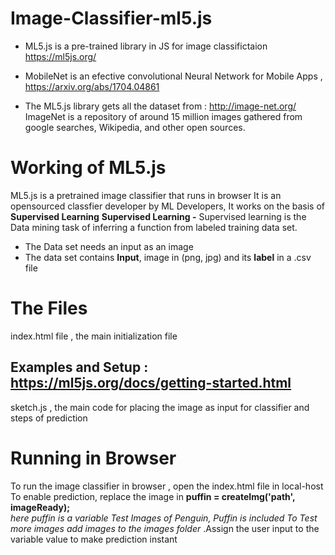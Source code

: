 # Image-Classifier-ml5.js
- ML5.js is a pre-trained library in JS for image classifictaion https://ml5js.org/

- MobileNet is an efective convolutional Neural Network for Mobile Apps , https://arxiv.org/abs/1704.04861

- The ML5.js library gets all the dataset from : http://image-net.org/
ImageNet is a repository of around 15 million images gathered from google searches, Wikipedia, and other open sources.
    
# Working of ML5.js
ML5.js is a pretrained image classifier that runs in browser
It is an opensourced classfier developer by ML Developers,  It works on the basis of **Supervised Learning** 
**Supervised Learning -** Supervised learning is the Data mining task of inferring a function from labeled training data set.
- The Data set needs an input as an image
- The data set contains **Input**, image in (png, jpg) and its **label** in a .csv file

# The Files 
index.html file , the main initialization file 
## Examples and Setup : https://ml5js.org/docs/getting-started.html

sketch.js , the main code for placing the image as input for classifier and steps of prediction

# Running in Browser
To run the image classifier in browser , open the index.html file in local-host
To enable prediction, replace the image in **puffin = createImg('path', imageReady);**   
*here puffin is a variable*
*Test Images of Penguin, Puffin is included*
*To Test more images add images to the images folder*
.Assign the user input to the variable value to make prediction instant
